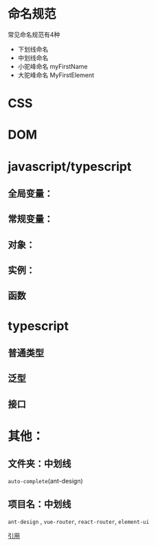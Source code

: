 # 命名规范

常见命名规范有4种

* 下划线命名
* 中划线命名
* 小驼峰命名 myFirstName
* 大驼峰命名 MyFirstElement





# CSS



# DOM


# javascript/typescript

## 全局变量：

## 常规变量：

## 对象：

## 实例：

## 函数

# typescript

## 普通类型

## 泛型

## 接口


# 其他：

## 文件夹：中划线

`auto-complete`(ant-design)

## 项目名：中划线

`ant-design` , `vue-router`, `react-router`, `element-ui`



[引用](https://blog.csdn.net/I\_fole\_you/article/details/117292267)
